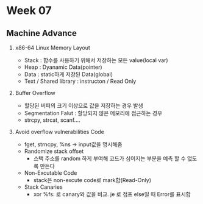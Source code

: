 # Week 07

## Machine Advance

1. x86-64 Linux Memory Layout

    - Stack : 함수를 사용하기 위해서 저장하는 모든 value(local var)
    - Heap : Dyanamic Data(pointer)
    - Data : static하게 저장된 Data(global)
    - Text / Shared library : instructon / Read Only

2. Buffer Overflow
    - 할당된 버퍼의 크기 이상으로 값을 저장하는 경우 발생
    - Segmentation Falut : 할당되지 않은 메모리에 접근하는 경우
    - strcpy, strcat, scanf....

3. Avoid overflow vulnerabilities Code
    - fget, strncpy, %ns -> input값을 명시해줌
    - Randomize stack offset
        - 스택 주소를 random 하게 부여해 코드가 심어지는 부분을 예측 할 수 없도록 만든다
    - Non-Excutable Code
        - stack은 non-excute code로 mark함(Read-Only)
    - Stack Canaries
        - xor %fs: 로 canary와 값을 비교. je 로 점프 else일 때 Error를 표시함